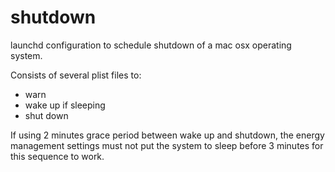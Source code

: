 # shutdown

launchd configuration to schedule shutdown of a mac osx operating system. 

Consists of several plist files to:

* warn
* wake up if sleeping
* shut down

If using 2 minutes grace period between wake up and shutdown, the energy management settings must not put the system to sleep before 3 minutes for this sequence to work.